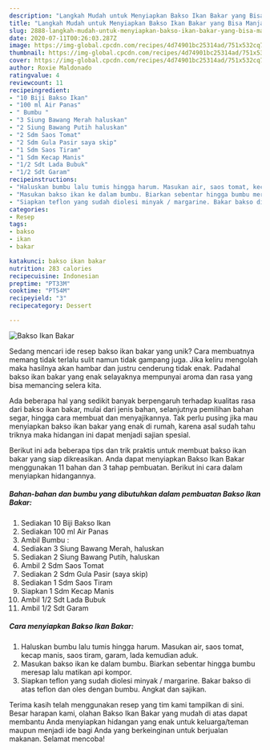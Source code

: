 ```yaml
---
description: "Langkah Mudah untuk Menyiapkan Bakso Ikan Bakar yang Bisa Manjain Lidah"
title: "Langkah Mudah untuk Menyiapkan Bakso Ikan Bakar yang Bisa Manjain Lidah"
slug: 2888-langkah-mudah-untuk-menyiapkan-bakso-ikan-bakar-yang-bisa-manjain-lidah
date: 2020-07-11T00:26:03.287Z
image: https://img-global.cpcdn.com/recipes/4d74901bc25314ad/751x532cq70/bakso-ikan-bakar-foto-resep-utama.jpg
thumbnail: https://img-global.cpcdn.com/recipes/4d74901bc25314ad/751x532cq70/bakso-ikan-bakar-foto-resep-utama.jpg
cover: https://img-global.cpcdn.com/recipes/4d74901bc25314ad/751x532cq70/bakso-ikan-bakar-foto-resep-utama.jpg
author: Roxie Maldonado
ratingvalue: 4
reviewcount: 11
recipeingredient:
- "10 Biji Bakso Ikan"
- "100 ml Air Panas"
- " Bumbu "
- "3 Siung Bawang Merah haluskan"
- "2 Siung Bawang Putih haluskan"
- "2 Sdm Saos Tomat"
- "2 Sdm Gula Pasir saya skip"
- "1 Sdm Saos Tiram"
- "1 Sdm Kecap Manis"
- "1/2 Sdt Lada Bubuk"
- "1/2 Sdt Garam"
recipeinstructions:
- "Haluskan bumbu lalu tumis hingga harum. Masukan air, saos tomat, kecap manis, saos tiram, garam, lada kemudian aduk."
- "Masukan bakso ikan ke dalam bumbu. Biarkan sebentar hingga bumbu meresap lalu matikan api kompor."
- "Siapkan teflon yang sudah diolesi minyak / margarine. Bakar bakso di atas teflon dan oles dengan bumbu. Angkat dan sajikan."
categories:
- Resep
tags:
- bakso
- ikan
- bakar

katakunci: bakso ikan bakar 
nutrition: 283 calories
recipecuisine: Indonesian
preptime: "PT33M"
cooktime: "PT54M"
recipeyield: "3"
recipecategory: Dessert

---
```



![Bakso Ikan Bakar](https://img-global.cpcdn.com/recipes/4d74901bc25314ad/751x532cq70/bakso-ikan-bakar-foto-resep-utama.jpg)

Sedang mencari ide resep bakso ikan bakar yang unik? Cara membuatnya memang tidak terlalu sulit namun tidak gampang juga. Jika keliru mengolah maka hasilnya akan hambar dan justru cenderung tidak enak. Padahal bakso ikan bakar yang enak selayaknya mempunyai aroma dan rasa yang bisa memancing selera kita.

Ada beberapa hal yang sedikit banyak berpengaruh terhadap kualitas rasa dari bakso ikan bakar, mulai dari jenis bahan, selanjutnya pemilihan bahan segar, hingga cara membuat dan menyajikannya. Tak perlu pusing jika mau menyiapkan bakso ikan bakar yang enak di rumah, karena asal sudah tahu triknya maka hidangan ini dapat menjadi sajian spesial.




Berikut ini ada beberapa tips dan trik praktis untuk membuat bakso ikan bakar yang siap dikreasikan. Anda dapat menyiapkan Bakso Ikan Bakar menggunakan 11 bahan dan 3 tahap pembuatan. Berikut ini cara dalam menyiapkan hidangannya.

<!--inarticleads1-->

##### Bahan-bahan dan bumbu yang dibutuhkan dalam pembuatan Bakso Ikan Bakar:

1. Sediakan 10 Biji Bakso Ikan
1. Sediakan 100 ml Air Panas
1. Ambil  Bumbu :
1. Sediakan 3 Siung Bawang Merah, haluskan
1. Sediakan 2 Siung Bawang Putih, haluskan
1. Ambil 2 Sdm Saos Tomat
1. Sediakan 2 Sdm Gula Pasir (saya skip)
1. Sediakan 1 Sdm Saos Tiram
1. Siapkan 1 Sdm Kecap Manis
1. Ambil 1/2 Sdt Lada Bubuk
1. Ambil 1/2 Sdt Garam




<!--inarticleads2-->

##### Cara menyiapkan Bakso Ikan Bakar:

1. Haluskan bumbu lalu tumis hingga harum. Masukan air, saos tomat, kecap manis, saos tiram, garam, lada kemudian aduk.
1. Masukan bakso ikan ke dalam bumbu. Biarkan sebentar hingga bumbu meresap lalu matikan api kompor.
1. Siapkan teflon yang sudah diolesi minyak / margarine. Bakar bakso di atas teflon dan oles dengan bumbu. Angkat dan sajikan.




Terima kasih telah menggunakan resep yang tim kami tampilkan di sini. Besar harapan kami, olahan Bakso Ikan Bakar yang mudah di atas dapat membantu Anda menyiapkan hidangan yang enak untuk keluarga/teman maupun menjadi ide bagi Anda yang berkeinginan untuk berjualan makanan. Selamat mencoba!
